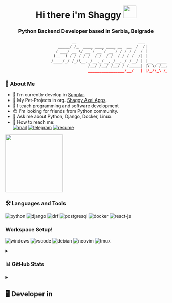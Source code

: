 <!---
shaggy-axel/shaggy-axel is a ✨ special ✨ repository because its `README.md` (this file) appears on your GitHub profile.
You can click the Preview link to take a look at your changes.
--->
<h1 align="center">   Hi there i'm Shaggy <img src="https://camo.githubusercontent.com/e8e7b06ecf583bc040eb60e44eb5b8e0ecc5421320a92929ce21522dbc34c891/68747470733a2f2f6d656469612e67697068792e636f6d2f6d656469612f6876524a434c467a6361737252346961377a2f67697068792e676966" width=40> </h1>
<h3 align="center">Python Backend Developer based in Serbia, Belgrade </h3>

```python
                             __                           ___
                       _____/ /_  ____ ____ ____ __  __  /  /|
                      / ___/ __ \/ __`/ __`/ __`/ / / / /  / |                       __          __          __     
                     (__  ) / / / /_/  /_/  /_/  /_/ / /  /| |          __         <($ )___    <($ )___    <($ )___ 
                    /____/_/ /_/\__,_/__,_/__,_/__,_/ /__/ | |__  _____/ /          ( ._> /     ( ._> /     ( ._> / 
                                    /__/ /__/ /__/ / /_____| |\ \/ /__/ / __         `---'       `---'       `---'  
                                    ________________/__/   | |/_/\_\ /_____/

```
### 📜 About Me
- 🔭 I’m currently develop in [Supplar](https://supplar.cloud).
- 🐤 My Pet-Projects in org. [Shaggy Axel Apps](https://github.com/shaggy-axel-apps/).
- 🌱 I teach programming and software development
- 😊 I’m looking for friends from Python community.
- 💬 Ask me about Python, Django, Docker, Linux.
- 📧 How to reach me: <br>
[![mail](https://img.shields.io/badge/eMail-000000?style=for-the-badge&logo=Mail)](mailto:kornerus@fjfi.cvut.cz)
[![telegram](https://img.shields.io/badge/Telegram-000000?style=for-the-badge&logo=Telegram)](https://t.me/shaggy_axel)
[![resume](https://img.shields.io/badge/Resume-000000?style=for-the-badge&logo=Resume)](https://resume.shaggyaxel.ru/)


<a href="https://www.buymeacoffee.com/shaggyaxelT">
<img src="https://camo.githubusercontent.com/9098104e5daafdc329a70518b45ded656f305d1043fa6454ce405aec84509740/68747470733a2f2f63646e2e6275796d6561636f666665652e636f6d2f627574746f6e732f76322f64656661756c742d76696f6c65742e706e67" width=180>
</a>

### 🛠 Languages and Tools
![python](https://img.shields.io/badge/Python-20232A?style=for-the-badge&logo=python&logoColor=blue)
![django](https://img.shields.io/badge/Django-092E20?style=for-the-badge&logo=django&logoColor=green)
![drf](https://img.shields.io/badge/django%20rest-ff1709?style=for-the-badge&logo=django&logoColor=white)
![postgresql](https://img.shields.io/badge/PostgreSQL-316192?style=for-the-badge&logo=postgresql&logoColor=white)
![docker](https://img.shields.io/badge/Docker-2CA5E0?style=for-the-badge&logo=docker&logoColor=white)
![react-js](https://img.shields.io/badge/React-20232A?style=for-the-badge&logo=react&logoColor=61DAFB)

### Workspace Setup!
![windows](https://img.shields.io/badge/Windows-000000?style=for-the-badge&logo=Windows&logoColor=blue)
![vscode](https://img.shields.io/badge/VSCode-000000?style=for-the-badge&logo=visualstudiocode&logoColor=blue)
![debian](https://img.shields.io/badge/Debian[WSL]-000000?style=for-the-badge&logo=Debian&logoColor=red)
![neovim](https://img.shields.io/badge/NEOVIM-000000?style=for-the-badge&logo=NeoVim)
![tmux](https://img.shields.io/badge/Tmux-000000?style=for-the-badge&logo=Tmux)


<details><summary><h3> 📊 GitHub Stats </h3></summary>
<div align="center"> <img src="https://komarev.com/ghpvc/?username=shaggy-axel&label=visitors&color=0e75b6&style=plastic"/> </div><br>
<div align="center">
    <img src="https://github-readme-stats.vercel.app/api?username=shaggy-axel&show_icons=true&theme=radical&include_all_commits=true&count_private=true&line_height=25&custom_title=Shaggy"/>
</div>

<div align="center">
    <img src="https://github-readme-stats.vercel.app/api/top-langs/?username=shaggy-axel&theme=radical&layout=compact&langs_count=12"/>
</div>

<div align="center">
    <img src="https://github-readme-streak-stats.herokuapp.com/?user=shaggy-axel&theme=github-dark&hide_border=true"/>
</div>

<div align="center">
    <img src="https://activity-graph.herokuapp.com/graph?username=shaggy-axel&theme=radical"/>
</div>

<div align="center">
    <img src="https://github-profile-summary-cards.vercel.app/api/cards/profile-details?username=shaggy-axel&theme=vue"/>
</div>

<div align="center">
    <img src="https://github-profile-trophy.vercel.app/?username=shaggy-axel&theme=radical"/>
</div>
</details>

<details><summary><h2> 🖥 Developer in </h2></summary>
<div style="display: flex; background-color: white; border-radius: 1em; align-self: center; width: 135px;">
    <div style="background-color: rgb(37, 35, 35); border-radius: 6em; width: 100px;">
        <img style="position:relative; top: 6px;" src="https://user-images.githubusercontent.com/79697348/154455296-7138f1e3-badb-43c7-996d-0a8bbec0fa29.png" width="180">
        <a href="https://supplar.cloud">Supplar - write backend for this mobile app</a>
    </div>
    <div style="position:relative; left: 6px; top: 100px;">
        <img src="https://user-images.githubusercontent.com/79697348/154445828-6f470b1c-865d-4926-a834-472b1d3a9487.png" width="90">
        <a href="https://github.com/imega-webrx/">WebRX - write an scrapers for this startup</a>
    </div>
    <div style="position:relative; left: 9px; top: 100px;">
        <img src="https://user-images.githubusercontent.com/79697348/154449529-24e070a3-2ce7-4402-827d-dcf4582700fd.png" width="90">
        <a href="https://github.com/shaggy-axel-apps">Shaggy-Axel Organization - my organization with opensource different apps and tools</a>
    </div>
</div>
</details>
